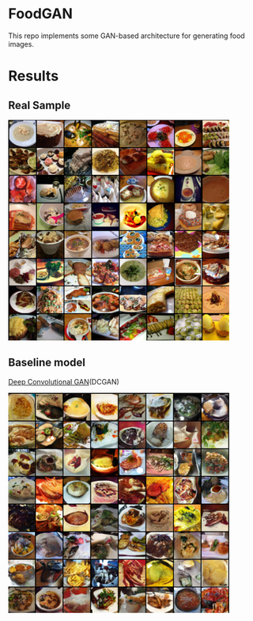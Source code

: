 # FoodGAN
This repo implements some GAN-based architecture for generating food images.

# Results

## Real Sample
![Real Food Images](images/real_sample.png)

## Baseline model
[Deep Convolutional GAN](https://arxiv.org/abs/1511.06434)(DCGAN)

![Generated Food Images](images/fake_sampe_100epoch.png)

